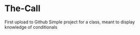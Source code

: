 # The-Call
First upload to Github
Simple project for a class, meant to display knowledge of conditionals 
